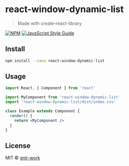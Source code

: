 # react-window-dynamic-list

> Made with create-react-library

[![NPM](https://img.shields.io/npm/v/react-window-dynamic-list.svg)](https://www.npmjs.com/package/react-window-dynamic-list) [![JavaScript Style Guide](https://img.shields.io/badge/code_style-standard-brightgreen.svg)](https://standardjs.com)

## Install

```bash
npm install --save react-window-dynamic-list
```

## Usage

```jsx
import React, { Component } from 'react'

import MyComponent from 'react-window-dynamic-list'
import 'react-window-dynamic-list/dist/index.css'

class Example extends Component {
  render() {
    return <MyComponent />
  }
}
```

## License

MIT © [gnir-work](https://github.com/gnir-work)
